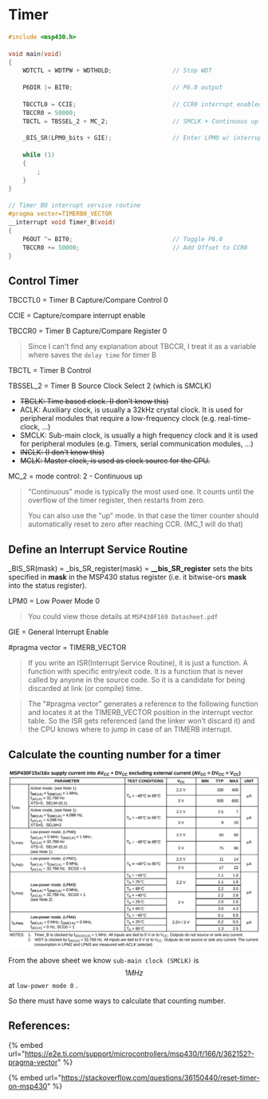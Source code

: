 # Timer

```c
#include <msp430.h>

void main(void)
{
    WDTCTL = WDTPW + WDTHOLD;                 // Stop WDT

    P6DIR |= BIT0;                            // P6.0 output

    TBCCTL0 = CCIE;                           // CCR0 interrupt enabled
    TBCCR0 = 50000;
    TBCTL = TBSSEL_2 + MC_2;                  // SMCLK + Continuous up count mode

    _BIS_SR(LPM0_bits + GIE);                 // Enter LPM0 w/ interrupt

    while (1)
    {
        ;
    }
}

// Timer B0 interrupt service routine
#pragma vector=TIMERB0_VECTOR
__interrupt void Timer_B(void)
{
    P6OUT ^= BIT0;                            // Toggle P6.0
    TBCCR0 += 50000;                          // Add Offset to CCR0
}
```

## Control Timer

TBCCTL0 = Timer B Capture/Compare Control 0

CCIE = Capture/compare interrupt enable

TBCCR0 = Timer B Capture/Compare Register 0

> Since I can't find any explanation about TBCCR, I treat it as a variable where saves the `delay time` for timer B

TBCTL = Timer B Control

TBSSEL\_2 = Timer B Source Clock Select 2 \(which is SMCLK\)

* ~~TBCLK: Time based clock. \(I don't know this\)~~
* ACLK: Auxiliary clock, is usually a 32kHz crystal clock. It is used for peripheral modules that require a low-frequency clock \(e.g. real-time-clock, ...\)
* SMCLK: Sub-main clock, is usually a high frequency clock and it is used for peripheral modules \(e.g. Timers, serial communication modules, ...\)
* ~~INCLK: \(I don't know this\)~~
* ~~MCLK: Master clock, is used as clock source for the CPU.~~

MC\_2 = mode control: 2 - Continuous up

> "Continuous" mode is typically the most used one. It counts until the overflow of the timer register, then restarts from zero.
>
> You can also use the "up" mode. In that case the timer counter should automatically reset to zero after reaching CCR. \(MC\_1 will do that\)

## Define an Interrupt Service Routine

\_BIS\_SR\(mask\) = \_bis\_SR\_register\(mask\) = **\_\_bis\_SR\_register** sets the bits specified in **mask** in the MSP430 status register \(i.e. it bitwise-ors **mask** into the status register\).

LPM0 = Low Power Mode 0

> You could view those details at `MSP430F169 Datasheet.pdf`

GIE = General Interrupt Enable

\#pragma vector = TIMERB\_VECTOR

> If you write an ISR\(Interrupt Service Routine\), it is just a function. A function with specific entry/exit code. It is a function that is never called by anyone in the source code. So it is a candidate for being discarded at link \(or compile\) time.

> The "\#pragma vector" generates a reference to the following function and locates it at the TIMERB\_VECTOR position in the interrupt vector table. So the ISR gets referenced \(and the linker won’t discard it\) and the CPU knows where to jump in case of an TIMERB interrupt.

## Calculate the counting number for a timer

![](../../.gitbook/assets/mspf169_characteristics_on_different_mode.png)

From the above sheet we know `sub-main clock (SMCLK)` is  $$1 MHz$$ at `low-power mode 0` .

So there must have some ways to calculate that counting number.

## References:

{% embed url="https://e2e.ti.com/support/microcontrollers/msp430/f/166/t/362152?-pragma-vector" %}

{% embed url="https://stackoverflow.com/questions/36150440/reset-timer-on-msp430" %}
















